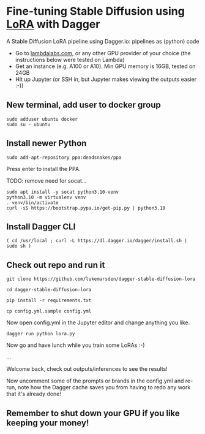# Fine-tuning Stable Diffusion using [LoRA](https://github.com/cloneofsimo/lora) with Dagger

A Stable Diffusion LoRA pipeline using Dagger.io: pipelines as (python) code

* Go to [lambdalabs.com](https://lambdalabs.com), or any other GPU provider of your choice (the instructions below were tested on Lambda)
* Get an instance (e.g. A100 or A10). Min GPU memory is 16GB, tested on 24GB
* Hit up Jupyter (or SSH in, but Jupyter makes viewing the outputs easier :-))

## New terminal, add user to docker group

```
sudo adduser ubuntu docker
sudo su - ubuntu
```

## Install newer Python

```
sudo add-apt-repository ppa:deadsnakes/ppa
```
Press enter to install the PPA.

TODO: remove need for socat...

```
sudo apt install -y socat python3.10-venv
python3.10 -m virtualenv venv
. venv/bin/activate
curl -sS https://bootstrap.pypa.io/get-pip.py | python3.10
```

## Install Dagger CLI

```
( cd /usr/local ; curl -L https://dl.dagger.io/dagger/install.sh | sudo sh )
```

## Check out repo and run it

```
git clone https://github.com/lukemarsden/dagger-stable-diffusion-lora
```
```
cd dagger-stable-diffusion-lora
```

```
pip install -r requirements.txt
```
```
cp config.yml.sample config.yml
```

Now open config.yml in the Jupyter editor and change anything you like.

```
dagger run python lora.py
```

Now go and have lunch while you train some LoRAs :-)

...

Welcome back, check out outputs/inferences to see the results!

Now uncomment some of the prompts or brands in the config.yml and re-run, note how the Dagger cache saves you from having to redo any work that it's already done!

## Remember to shut down your GPU if you like keeping your money!